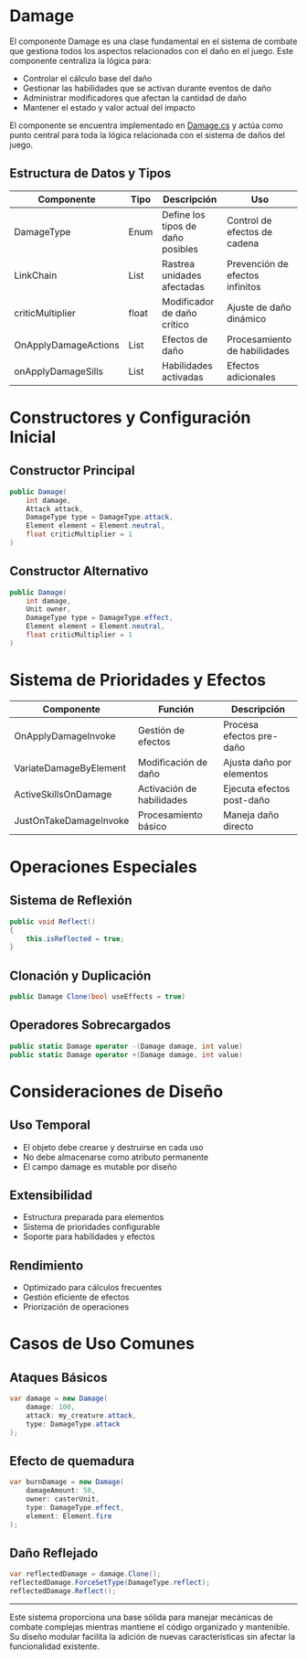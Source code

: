 # Damage

El componente Damage es una clase fundamental en el sistema de combate que gestiona todos los aspectos relacionados con el daño en el juego. Este componente centraliza la lógica para:

- Controlar el cálculo base del daño
- Gestionar las habilidades que se activan durante eventos de daño
- Administrar modificadores que afectan la cantidad de daño
- Mantener el estado y valor actual del impacto

El componente se encuentra implementado en [Damage.cs](../../../Assets/src/app/Attack/Damage.cs) y actúa como punto central para toda la lógica relacionada con el sistema de daños del juego.

## Estructura de Datos y Tipos

| Componente | Tipo | Descripción | Uso |
| --- | --- | --- | --- |
| DamageType | Enum | Define los tipos de daño posibles | Control de efectos de cadena |
| LinkChain | List<Unit> | Rastrea unidades afectadas | Prevención de efectos infinitos |
| criticMultiplier | float | Modificador de daño crítico | Ajuste de daño dinámico |
| OnApplyDamageActions | List<IOnApplyDamage> | Efectos de daño | Procesamiento de habilidades |
| onApplyDamageSills | List<Skill> | Habilidades activadas | Efectos adicionales |

# Constructores y Configuración Inicial

## Constructor Principal

```csharp
public Damage(
    int damage,
    Attack attack,
    DamageType type = DamageType.attack,
    Element element = Element.neutral,
    float criticMultiplier = 1
)
```

## Constructor Alternativo

```csharp
public Damage(
    int damage,
    Unit owner,
    DamageType type = DamageType.effect,
    Element element = Element.neutral,
    float criticMultiplier = 1
)
```

# Sistema de Prioridades y Efectos

| Componente | Función | Descripción |
| --- | --- | --- |
| OnApplyDamageInvoke | Gestión de efectos  | Procesa efectos pre-daño |
| VariateDamageByElement | Modificación de daño  | Ajusta daño por elementos |
| ActiveSkillsOnDamage | Activación de habilidades  | Ejecuta efectos post-daño |
| JustOnTakeDamageInvoke | Procesamiento básico  | Maneja daño directo |

# Operaciones Especiales

## Sistema de Reflexión

```csharp
public void Reflect()
{
    this.isReflected = true;
}
```

## Clonación y Duplicación

```csharp
public Damage Clone(bool useEffects = true)
```

## Operadores Sobrecargados

```csharp
public static Damage operator -(Damage damage, int value)
public static Damage operator +(Damage damage, int value)
```

# Consideraciones de Diseño

## Uso Temporal

- El objeto debe crearse y destruirse en cada uso
- No debe almacenarse como atributo permanente
- El campo damage es mutable por diseño

## Extensibilidad

- Estructura preparada para elementos
- Sistema de prioridades configurable
- Soporte para habilidades y efectos

## Rendimiento

- Optimizado para cálculos frecuentes
- Gestión eficiente de efectos
- Priorización de operaciones

# Casos de Uso Comunes

## Ataques Básicos

```csharp
var damage = new Damage(
    damage: 100,
    attack: my_creature.attack,
    type: DamageType.attack
);
```

## Efecto de quemadura

```csharp
var burnDamage = new Damage(
    damageAmount: 50,
    owner: casterUnit,
    type: DamageType.effect,
    element: Element.fire
);
```

## Daño Reflejado

```csharp
var reflectedDamage = damage.Clone();
reflectedDamage.ForceSetType(DamageType.reflect);
reflectedDamage.Reflect();
```

----
Este sistema proporciona una base sólida para manejar mecánicas de combate complejas mientras mantiene el código organizado y mantenible. Su diseño modular facilita la adición de nuevas características sin afectar la funcionalidad existente.
